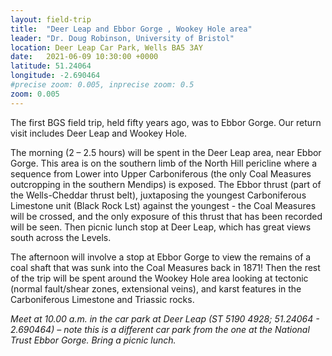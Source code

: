 ```yaml
---
layout: field-trip
title:  "Deer Leap and Ebbor Gorge , Wookey Hole area"
leader: "Dr. Doug Robinson, University of Bristol"
location: Deer Leap Car Park, Wells BA5 3AY
date:   2021-06-09 10:30:00 +0000
latitude: 51.24064
longitude: -2.690464
#precise zoom: 0.005, inprecise zoom: 0.5
zoom: 0.005
---
```

The first BGS field trip, held fifty years ago, was to Ebbor Gorge. Our return visit includes Deer Leap and Wookey Hole.

The morning (2 – 2.5 hours) will be spent in the Deer Leap area, near Ebbor Gorge. This area is on the southern limb of the North Hill pericline where a sequence from Lower into Upper Carboniferous (the only Coal Measures outcropping in the southern Mendips) is exposed. The Ebbor thrust (part of the Wells-Cheddar thrust belt), juxtaposing the youngest Carboniferous Limestone unit (Black Rock Lst) against the youngest - the Coal Measures will be crossed, and the only exposure of this thrust that has been recorded will be seen. Then picnic lunch stop at Deer Leap, which has great views south across the Levels.

The afternoon will involve a stop at Ebbor Gorge to view the remains of a coal shaft that was sunk into the Coal Measures back in 1871! Then the rest of the trip will be spent around the Wookey Hole area looking at tectonic (normal fault/shear zones, extensional veins), and karst features in the Carboniferous Limestone and Triassic rocks.

<i>Meet at 10.00 a.m. in the car park at Deer Leap (ST 5190 4928; 51.24064 - 2.690464) – note this is a different car park from the one at the National Trust Ebbor Gorge. Bring a picnic lunch.</i>